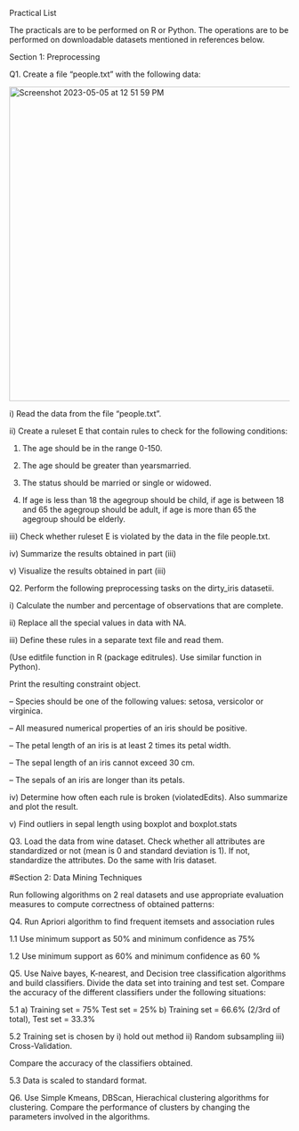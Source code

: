 Practical List

The practicals are to be performed on R or Python. The operations are to be performed on downloadable datasets mentioned in references below.

Section 1: Preprocessing

Q1. Create a file “people.txt” with the following data:

<img width="564" alt="Screenshot 2023-05-05 at 12 51 59 PM" src="https://user-images.githubusercontent.com/79685957/236398891-029ca7ff-7bc0-4a95-8da8-f45f1a77f660.png">

i)	Read the data from the file “people.txt”.

ii)	Create a ruleset E that contain rules to check for the following conditions:

1. The age should be in the range 0-150.

2.	The age should be greater than yearsmarried.

3.	The status should be married or single or widowed.

4.	If age is less than 18 the agegroup should be child, if age is between 18 and 65 the agegroup should be adult, if age is more than 65 the agegroup should be elderly.

iii)	Check whether ruleset E is violated by the data in the file people.txt.

iv)	Summarize the results obtained in part (iii)

v)	Visualize the results obtained in part (iii)


Q2. Perform the following preprocessing tasks on the dirty_iris datasetii.

i)	Calculate the number and percentage of observations that are complete.

ii)	Replace all the special values in data with NA.

iii)	Define these rules in a separate text file and read them.

(Use editfile function in R (package editrules). Use similar function in Python).

Print the resulting constraint object.

– Species should be one of the following values: setosa, versicolor or virginica.

–  All measured numerical properties of an iris should be positive.

–  The petal length of an iris is at least 2 times its petal width.

–  The sepal length of an iris cannot exceed 30 cm.

–  The sepals of an iris are longer than its petals.

iv) Determine how often each rule is broken (violatedEdits). Also summarize and plot the result.

v) Find outliers in sepal length using boxplot and boxplot.stats
 
Q3. Load the data from wine dataset. Check whether all attributes are standardized or not (mean is 0 and standard deviation is 1). If not, standardize the attributes. Do the same with Iris dataset.


#Section 2: Data Mining Techniques

Run following algorithms on 2 real datasets and use appropriate evaluation measures to compute correctness of obtained patterns:

Q4. Run Apriori algorithm to find frequent itemsets and association rules

1.1	Use minimum support as 50% and minimum confidence as 75%

1.2	Use minimum support as 60% and minimum confidence as 60 %


Q5. Use Naive bayes, K-nearest, and Decision tree classification algorithms and build classifiers. Divide the data set into training and test set. Compare the accuracy of the different classifiers under the following situations:

5.1	a) Training set = 75% Test set = 25% b) Training set = 66.6% (2/3rd of total), Test set = 33.3%

5.2	Training set is chosen by i) hold out method ii) Random subsampling iii) Cross-Validation.

Compare the accuracy of the classifiers obtained.

5.3	Data is scaled to standard format.

Q6. Use Simple Kmeans, DBScan, Hierachical clustering algorithms for clustering. Compare the performance of clusters by changing the parameters involved in the algorithms.
